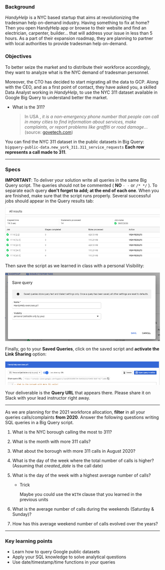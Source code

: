 ### Background

*HandyHelp* is a NYC based startup that aims at revolutionizing the tradesman help on-demand industry. Having something to fix at home? Then you open HandyHelp app or browse to their website and find an electrician, carpenter, builder… that will address your issue in less than 5 hours. As a part of their expansion roadmap, they are planning to partner with local authorities to provide tradesman help on-demand.

### Objectives

To better seize the market and to distribute their workforce accordingly, they want to analyze what is the NYC demand of tradesman personnel. 

Moreover, the CTO has decided to start migrating all the data to GCP. Along with the CEO, and as a first point of contact, they have asked you, a skilled Data Analyst working in *HandyHelp*, to use the NYC 311 dataset available in Google Big Query to understand better the market.

- What is the 311?

    > In USA , *it is a non-emergency phone number that people can call in many cities to find information about services, make complaints, or report problems like graffiti or road damage*… (source: [govetech.com](http://govetech.com/))

You can find the NYC 311 dataset in the public datasets in Big Query: `bigquery-public-data.new_york_311.311_service_requests` **Each row represents a call made to 311**.

---

### Specs

**IMPORTANT**: To deliver your solution write all queries in the same Big Query script. The queries should not be commented ( **NO** `- -`  or `/* */` ). To separate each query **don't forget to add; at the end of each one**. When you are finished, make sure that the script runs properly. Several successful jobs should appear in the Query results tab:

![assets/succefuls_run.png](assets/succefuls_run.png)

 Then save the script as we learned in class with a personal Visibility:

![assets/Captura.png](assets/Captura.png)

Finally, go to your **Saved Queries**, click on the saved script and **activate the Link Sharing** option:

![assets/link-on.png](assets/link-on.png)

Your deliverable is the **Query URL** that appears there. Please share it on Slack with your lead instructor right away.

---

As we are planning for the 2021 workforce allocation, **filter** in all your queries calls/complaints **from 2020**. Answer the following questions writing SQL queries in a Big Query script.

1. What is the NYC borough calling the most to 311?
2. What is the month with more 311 calls?
3. What about the borough with more 311 calls in August 2020?
4. What is the day of the week where the total number of calls is higher? (Assuming that *created_date* is the call date)
5. What is the day of the week with a highest average number of calls? 
    - Trick

        Maybe you could use the `WITH` clause that you learned in the previous units

6. What is the average number of calls during the weekends (Saturday & Sunday)?
7. How has this average weekend number of calls evolved over the years? 

---

### Key learning points

- Learn how to query Google public datasets
- Apply your SQL knowledge to solve analytical questions
- Use date/timestamp/time functions in your queries
